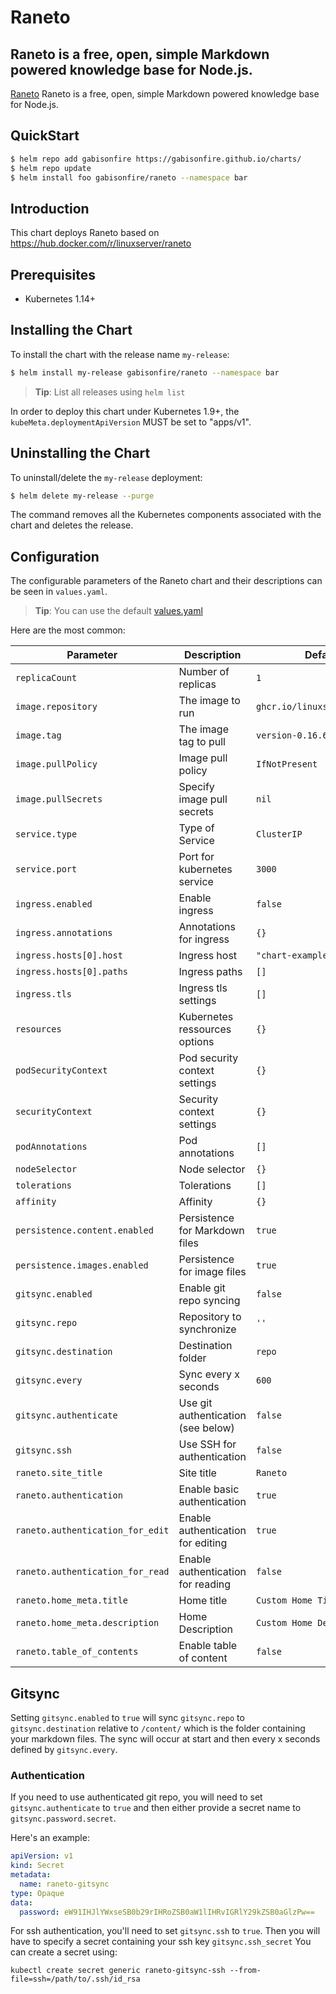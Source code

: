 # Raneto

## Raneto is a free, open, simple Markdown powered knowledge base for Node.js.

[Raneto](http://raneto.com/) Raneto is a free, open, simple Markdown powered knowledge base for Node.js.

## QuickStart

```bash
$ helm repo add gabisonfire https://gabisonfire.github.io/charts/
$ helm repo update
$ helm install foo gabisonfire/raneto --namespace bar
```

## Introduction

This chart deploys Raneto based on https://hub.docker.com/r/linuxserver/raneto

## Prerequisites

- Kubernetes 1.14+

## Installing the Chart

To install the chart with the release name `my-release`:

```bash
$ helm install my-release gabisonfire/raneto --namespace bar
```

> **Tip**: List all releases using `helm list`

In order to deploy this chart under Kubernetes 1.9+, the `kubeMeta.deploymentApiVersion` MUST be set to "apps/v1".

## Uninstalling the Chart

To uninstall/delete the `my-release` deployment:

```bash
$ helm delete my-release --purge
```

The command removes all the Kubernetes components associated with the chart and deletes the release.

## Configuration

The configurable parameters of the Raneto chart and
their descriptions can be seen in `values.yaml`.

> **Tip**: You can use the default [values.yaml](values.yaml)

Here are the most common:

|             Parameter               |            Description              |                    Default                |
|-------------------------------------|-------------------------------------|-------------------------------------------|
| `replicaCount`                      | Number of replicas                  | `1`                                       |
| `image.repository`                  | The image to run                    | `ghcr.io/linuxserver/raneto`              |
| `image.tag`                         | The image tag to pull               | `version-0.16.6`                          |
| `image.pullPolicy`                  | Image pull policy                   | `IfNotPresent`                            |
| `image.pullSecrets`                 | Specify image pull secrets          | `nil`                                     |
| `service.type`                      | Type of Service                     | `ClusterIP`                               |
| `service.port`                      | Port for kubernetes service         | `3000`                                    |
| `ingress.enabled`                   | Enable ingress                      | `false`                                   |
| `ingress.annotations`               | Annotations for ingress             | `{}`                                      |
| `ingress.hosts[0].host`             | Ingress host                        | `"chart-example.local"`                   |
| `ingress.hosts[0].paths`            | Ingress paths                       | `[]`                                      |
| `ingress.tls`                       | Ingress tls settings                | `[]`                                      |
| `resources`                         | Kubernetes ressources options       | `{}`                                      |
| `podSecurityContext`                | Pod security context settings       | `{}`                                      |
| `securityContext`                   | Security context settings           | `{}`                                      |
| `podAnnotations`                    | Pod annotations                     | `[]`                                      |
| `nodeSelector`                      | Node selector                       | `{}`                                      |
| `tolerations`                       | Tolerations                         | `[]`                                      |
| `affinity`                          | Affinity                            | `{}`                                      |
| `persistence.content.enabled`       | Persistence for Markdown files      | `true`                                    |
| `persistence.images.enabled`        | Persistence for image files         | `true`                                    |
| `gitsync.enabled`                   | Enable git repo syncing             | `false`                                   |
| `gitsync.repo`                      | Repository to synchronize           | `''`                                      |
| `gitsync.destination`               | Destination folder                  | `repo`                                    |
| `gitsync.every`                     | Sync every x seconds                | `600`                                     |
| `gitsync.authenticate`              | Use git authentication (see below)  | `false`                                   |
| `gitsync.ssh`                       | Use SSH for authentication          | `false`                                   |
| `raneto.site_title`                 | Site title                          | `Raneto`                                  |
| `raneto.authentication`             | Enable basic authentication         | `true`                                    |
| `raneto.authentication_for_edit`    | Enable authentication for editing   | `true`                                    |
| `raneto.authentication_for_read`    | Enable authentication for reading   | `false`                                   |
| `raneto.home_meta.title`            | Home title                          | `Custom Home Title`                       |
| `raneto.home_meta.description`      | Home Description                    | `Custom Home Description`                 |
| `raneto.table_of_contents`          | Enable table of content             | `false`                                   |

## Gitsync

Setting `gitsync.enabled` to `true` will sync `gitsync.repo` to `gitsync.destination` relative to `/content/` which is the folder containing your markdown files. The sync will occur at start and then every x seconds defined by `gitsync.every`.

### Authentication

If you need to use authenticated git repo, you will need to set `gitsync.authenticate` to `true` and then either provide a secret name to `gitsync.password.secret`.

Here's an example:
```yaml
apiVersion: v1
kind: Secret
metadata:
  name: raneto-gitsync
type: Opaque
data:
  password: eW91IHJlYWxseSB0b29rIHRoZSB0aW1lIHRvIGRlY29kZSB0aGlzPw==
```

For ssh authentication, you'll need to set `gitsync.ssh` to `true`. Then you will have to specify a secret containing your ssh key `gitsync.ssh_secret`
You can create a secret using:
```
kubectl create secret generic raneto-gitsync-ssh --from-file=ssh=/path/to/.ssh/id_rsa
```